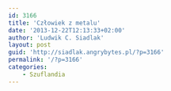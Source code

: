 ```yaml
---
id: 3166
title: 'Człowiek z metalu'
date: '2013-12-22T12:13:33+02:00'
author: 'Ludwik C. Siadlak'
layout: post
guid: 'http://siadlak.angrybytes.pl/?p=3166'
permalink: '/?p=3166'
categories:
    - Szuflandia
---
```


